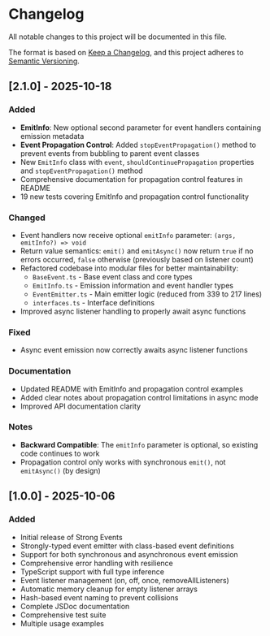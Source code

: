 # Changelog

All notable changes to this project will be documented in this file.

The format is based on [Keep a Changelog](https://keepachangelog.com/en/1.0.0/),
and this project adheres to [Semantic Versioning](https://semver.org/spec/v2.0.0.html).

## [2.1.0] - 2025-10-18

### Added
- **EmitInfo**: New optional second parameter for event handlers containing emission metadata
- **Event Propagation Control**: Added `stopEventPropagation()` method to prevent events from bubbling to parent event classes
- New `EmitInfo` class with `event`, `shouldContinuePropagation` properties and `stopEventPropagation()` method
- Comprehensive documentation for propagation control features in README
- 19 new tests covering EmitInfo and propagation control functionality

### Changed
- Event handlers now receive optional `emitInfo` parameter: `(args, emitInfo?) => void`
- Return value semantics: `emit()` and `emitAsync()` now return `true` if no errors occurred, `false` otherwise (previously based on listener count)
- Refactored codebase into modular files for better maintainability:
  - `BaseEvent.ts` - Base event class and core types
  - `EmitInfo.ts` - Emission information and event handler types
  - `EventEmitter.ts` - Main emitter logic (reduced from 339 to 217 lines)
  - `interfaces.ts` - Interface definitions
- Improved async listener handling to properly await async functions

### Fixed
- Async event emission now correctly awaits async listener functions

### Documentation
- Updated README with EmitInfo and propagation control examples
- Added clear notes about propagation control limitations in async mode
- Improved API documentation clarity

### Notes
- **Backward Compatible**: The `emitInfo` parameter is optional, so existing code continues to work
- Propagation control only works with synchronous `emit()`, not `emitAsync()` (by design)

## [1.0.0] - 2025-10-06

### Added
- Initial release of Strong Events
- Strongly-typed event emitter with class-based event definitions
- Support for both synchronous and asynchronous event emission
- Comprehensive error handling with resilience
- TypeScript support with full type inference
- Event listener management (on, off, once, removeAllListeners)
- Automatic memory cleanup for empty listener arrays
- Hash-based event naming to prevent collisions
- Complete JSDoc documentation
- Comprehensive test suite
- Multiple usage examples